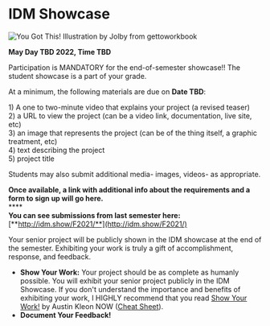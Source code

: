 # IDM Showcase

![You Got This! Illustration by Jolby from gettoworkbook](<../.gitbook/assets/GETTOWORKBOOK\_ you got this.jpg>)

&#x20;**May Day TBD 2022, Time TBD**

Participation is MANDATORY for the end-of-semester showcase!! The student showcase is a part of your grade.

At a minimum, the following materials are due on **Date TBD**:

1\) A one to two-minute video that explains your project (a revised teaser)\
2\) a URL to view the project (can be a video link, documentation, live site, etc) \
3\) an image that represents the project (can be of the thing itself, a graphic treatment, etc) \
4\) text describing the project \
5\) project title

Students may also submit additional media- images, videos- as appropriate.

**Once available, a link with additional info about the requirements and a form to sign up will go here.** \
****\
**You can see submissions from last semester here:** [**http://idm.show/F2021/**](http://idm.show/F2021/)

Your senior project will be publicly shown in the IDM showcase at the end of the semester. Exhibiting your work is truly a gift of accomplishment, response, and feedback.

* **Show Your Work:** Your project should be as complete as humanly possible. You will exhibit your senior project publicly in the IDM Showcase. If you don't understand the importance and benefits of exhibiting your work, I HIGHLY recommend that you read [Show Your Work!](http://www.amazon.com/Show-Your-Work-Creativity-Discovered-ebook/dp/B00GU2RGGI/ref=sr\_1\_1?ie=UTF8\&qid=1420589663\&sr=8-1\&keywords=show+the+work+austin+kleon) by Austin Kleon NOW ([Cheat Sheet](https://i.gr-assets.com/images/S/compressed.photo.goodreads.com/hostedimages/1384352860i/6856374.\_SY540\_.jpg)).
* **Document Your Feedback!**
